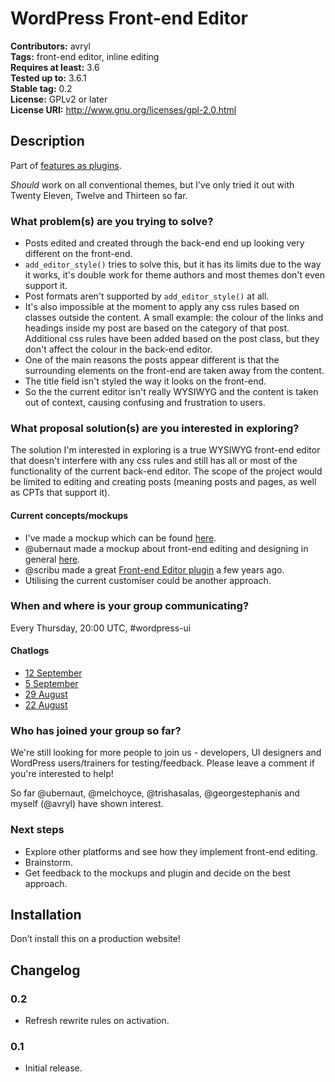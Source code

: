 # WordPress Front-end Editor

**Contributors:** avryl  
**Tags:** front-end editor, inline editing  
**Requires at least:** 3.6  
**Tested up to:** 3.6.1  
**Stable tag:** 0.2  
**License:** GPLv2 or later  
**License URI:** http://www.gnu.org/licenses/gpl-2.0.html

## Description

Part of [features as plugins](http://make.wordpress.org/core/features-as-plugins/).

*Should* work on all conventional themes, but I’ve only tried it out with Twenty Eleven, Twelve and Thirteen so far.

### What problem(s) are you trying to solve?

* Posts edited and created through the back-end end up looking very different on the front-end.
* `add_editor_style()` tries to solve this, but it has its limits due to the way it works, it's double work for theme authors and most themes don't even support it.
* Post formats aren't supported by `add_editor_style()` at all.
* It's also impossible at the moment to apply any css rules based on classes outside the content. A small example: the colour of the links and headings inside my post are based on the category of that post. Additional css rules have been added based on the post class, but they don't affect the colour in the back-end editor.
* One of the main reasons the posts appear different is that the surrounding elements on the front-end are taken away from the content.
* The title field isn't styled the way it looks on the front-end.
* So the the current editor isn't really WYSIWYG and the content is taken out of context, causing confusing and frustration to users.

### What proposal solution(s) are you interested in exploring?

The solution I'm interested in exploring is a true WYSIWYG front-end editor that doesn't interfere with any css rules and still has all or most of the functionality of the current back-end editor. The scope of the project would be limited to editing and creating posts (meaning posts and pages, as well as CPTs that support it).

#### Current concepts/mockups

* I've made a mockup which can be found [here](https://vimeo.com/72768945).
* @ubernaut made a mockup about front-end editing and designing in general [here](http://ubernaut.wordpress.com/2013/08/19/combined-frontback-end-ui/).
* @scribu made a great [Front-end Editor plugin](http://wordpress.org/plugins/front-end-editor/) a few years ago.
* Utilising the current customiser could be another approach.

### When and where is your group communicating?

Every Thursday, 20:00 UTC, #wordpress-ui

#### Chatlogs

* [12 September](http://irclogs.wordpress.org/chanlog.php?channel=wordpress-ui&day=2013-09-12&sort=asc#m119703)
* [5 September](http://irclogs.wordpress.org/chanlog.php?channel=wordpress-ui&day=2013-09-05&sort=asc#m117455)
* [29 August](http://irclogs.wordpress.org/chanlog.php?channel=wordpress-ui&day=2013-08-29&sort=asc#m115415)
* [22 August](http://irclogs.wordpress.org/chanlog.php?channel=wordpress-ui&day=2013-08-22&sort=asc#m113119)

### Who has joined your group so far?

We're still looking for more people to join us - developers, UI designers and WordPress users/trainers for testing/feedback. Please leave a comment if you're interested to help!

So far @ubernaut, @melchoyce, @trishasalas, @georgestephanis and myself (@avryl) have shown interest.

### Next steps

* Explore other platforms and see how they implement front-end editing.
* Brainstorm.
* Get feedback to the mockups and plugin and decide on the best approach.

## Installation

Don’t install this on a production website!

## Changelog

### 0.2

* Refresh rewrite rules on activation.

### 0.1

* Initial release.